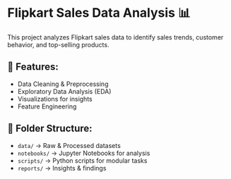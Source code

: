 # Flipkart Sales Data Analysis 📊

This project analyzes Flipkart sales data to identify sales trends, customer behavior, and top-selling products.

## 📌 Features:
- Data Cleaning & Preprocessing
- Exploratory Data Analysis (EDA)
- Visualizations for insights
- Feature Engineering

## 📂 Folder Structure:
- `data/` → Raw & Processed datasets
- `notebooks/` → Jupyter Notebooks for analysis
- `scripts/` → Python scripts for modular tasks
- `reports/` → Insights & findings
